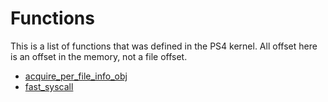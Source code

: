 # Functions

This is a list of functions that was defined in the PS4 kernel. All offset here is an offset in the memory, not a file offset.

- [acquire_per_file_info_obj](functions/acquire-per-file-info-obj.md)
- [fast_syscall](functions/fast-syscall.md)
